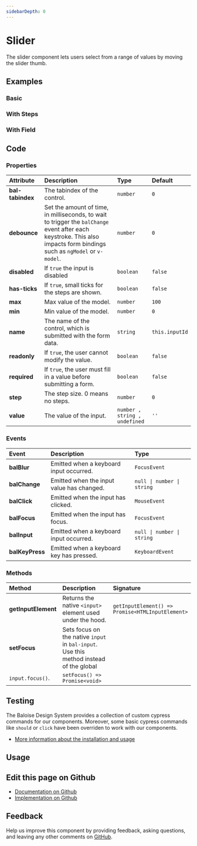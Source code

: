 ```yaml
---
sidebarDepth: 0
---
```


# Slider


<!-- START: human documentation top -->

The slider component lets users select from a range of values by moving the slider thumb.

<!-- END: human documentation top -->

<ClientOnly><docs-component-tabs></docs-component-tabs></ClientOnly>


## Examples

### Basic

<ClientOnly><docs-demo-bal-slider-93></docs-demo-bal-slider-93></ClientOnly>


### With Steps

<ClientOnly><docs-demo-bal-slider-94></docs-demo-bal-slider-94></ClientOnly>


### With Field

<ClientOnly><docs-demo-bal-slider-95></docs-demo-bal-slider-95></ClientOnly>



## Code



### Properties


| Attribute        | Description                                                                                                                                                             | Type                                     | Default                   |
| :--------------- | :---------------------------------------------------------------------------------------------------------------------------------------------------------------------- | :--------------------------------------- | :------------------------ |
| **bal-tabindex** | The tabindex of the control.                                                                                                                                            | <code>number</code>                      | <code>0</code>            |
| **debounce**     | Set the amount of time, in milliseconds, to wait to trigger the `balChange` event after each keystroke. This also impacts form bindings such as `ngModel` or `v-model`. | <code>number</code>                      | <code>0</code>            |
| **disabled**     | If `true` the input is disabled                                                                                                                                         | <code>boolean</code>                     | <code>false</code>        |
| **has-ticks**    | If `true`, small ticks for the steps are shown.                                                                                                                         | <code>boolean</code>                     | <code>false</code>        |
| **max**          | Max value of the model.                                                                                                                                                 | <code>number</code>                      | <code>100</code>          |
| **min**          | Min value of the model.                                                                                                                                                 | <code>number</code>                      | <code>0</code>            |
| **name**         | The name of the control, which is submitted with the form data.                                                                                                         | <code>string</code>                      | <code>this.inputId</code> |
| **readonly**     | If `true`, the user cannot modify the value.                                                                                                                            | <code>boolean</code>                     | <code>false</code>        |
| **required**     | If `true`, the user must fill in a value before submitting a form.                                                                                                      | <code>boolean</code>                     | <code>false</code>        |
| **step**         | The step size. 0 means no steps.                                                                                                                                        | <code>number</code>                      | <code>0</code>            |
| **value**        | The value of the input.                                                                                                                                                 | <code>number , string , undefined</code> | <code>''</code>           |

### Events


| Event           | Description                               | Type                                              |
| :-------------- | :---------------------------------------- | :------------------------------------------------ |
| **balBlur**     | Emitted when a keyboard input occurred.   | <code>FocusEvent</code>                           |
| **balChange**   | Emitted when the input value has changed. | <code>null  &#124;  number  &#124;  string</code> |
| **balClick**    | Emitted when the input has clicked.       | <code>MouseEvent</code>                           |
| **balFocus**    | Emitted when the input has focus.         | <code>FocusEvent</code>                           |
| **balInput**    | Emitted when a keyboard input occurred.   | <code>null  &#124;  number  &#124;  string</code> |
| **balKeyPress** | Emitted when a keyboard key has pressed.  | <code>KeyboardEvent</code>                        |

### Methods


| Method              | Description                                                                                             | Signature                                                               |
| :------------------ | :------------------------------------------------------------------------------------------------------ | :---------------------------------------------------------------------- |
| **getInputElement** | Returns the native `<input>` element used under the hood.                                               | <code>getInputElement() =&#62; Promise&#60;HTMLInputElement&#62;</code> |
| **setFocus**        | Sets focus on the native `input` in `bal-input`. Use this method instead of the global
`input.focus()`. | <code>setFocus() =&#62; Promise&#60;void&#62;</code>                    |

## Testing

The Baloise Design System provides a collection of custom cypress commands for our components. Moreover, some basic cypress commands like `should` or `click` have been overriden to work with our components.

- [More information about the installation and usage](/components/tooling/testing.html)

## Usage

<!-- START: human documentation usage -->

<!-- END: human documentation usage -->



## Edit this page on Github

* [Documentation on Github](https://github.com/baloise/design-system/blob/master/docs/src/components/components/bal-slider.md)
* [Implementation on Github](https://github.com/baloise/design-system/blob/master/packages/components/src/components/bal-slider)

## Feedback

Help us improve this component by providing feedback, asking questions, and leaving any other comments on [GitHub](https://github.com/baloise/design-system/issues/new).

